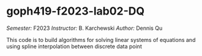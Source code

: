 # goph419-f2023-lab02-DQ
*Semester:* F2023
*Instructor:* B. Karchewski
*Author:* Dennis Qu 

This code is to build algorithms for solving linear systems of
equations and using spline interpolation between discrete data point
